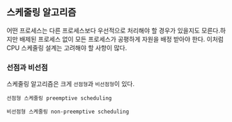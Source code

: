 ## 스케줄링 알고리즘

어떤 프로세스는 다른 프로세스보다 우선적으로 처리해야 할 경우가 있을지도  모른다.하지만 배제된 프로세스 없이 모든 프로세스가 공평하게 자원을 배정 받아야 한다. 이처럼 CPU 스케줄링 설계는 고려해야 할 사항이 많다.

### 선점과 비선점

스케줄링 알고리즘은 크게 `선점형`과 `비선점형`이 있다.

`선점형 스케줄링 preemptive scheduling`



`비선점형 스케줄링 non-preemptive scheduling`




